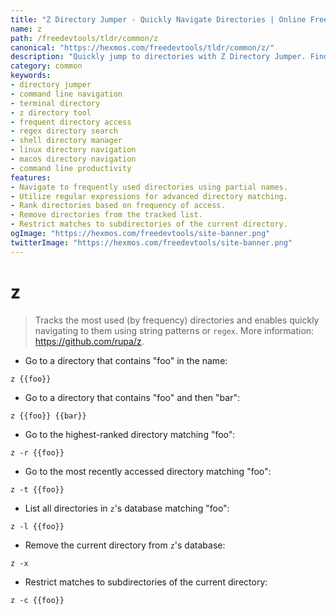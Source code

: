 ```yaml
---
title: "Z Directory Jumper - Quickly Navigate Directories | Online Free DevTools by Hexmos"
name: z
path: /freedevtools/tldr/common/z
canonical: "https://hexmos.com/freedevtools/tldr/common/z/"
description: "Quickly jump to directories with Z Directory Jumper. Find frequently used folders using string patterns or regex, increasing command-line efficiency. Free online tool, no registration required."
category: common
keywords:
- directory jumper
- command line navigation
- terminal directory
- z directory tool
- frequent directory access
- regex directory search
- shell directory manager
- linux directory navigation
- macos directory navigation
- command line productivity
features:
- Navigate to frequently used directories using partial names.
- Utilize regular expressions for advanced directory matching.
- Rank directories based on frequency of access.
- Remove directories from the tracked list.
- Restrict matches to subdirectories of the current directory.
ogImage: "https://hexmos.com/freedevtools/site-banner.png"
twitterImage: "https://hexmos.com/freedevtools/site-banner.png"
---
```


# z

> Tracks the most used (by frequency) directories and enables quickly navigating to them using string patterns or `regex`.
> More information: <https://github.com/rupa/z>.

- Go to a directory that contains "foo" in the name:

`z {{foo}}`

- Go to a directory that contains "foo" and then "bar":

`z {{foo}} {{bar}}`

- Go to the highest-ranked directory matching "foo":

`z -r {{foo}}`

- Go to the most recently accessed directory matching "foo":

`z -t {{foo}}`

- List all directories in `z`'s database matching "foo":

`z -l {{foo}}`

- Remove the current directory from `z`'s database:

`z -x`

- Restrict matches to subdirectories of the current directory:

`z -c {{foo}}`
